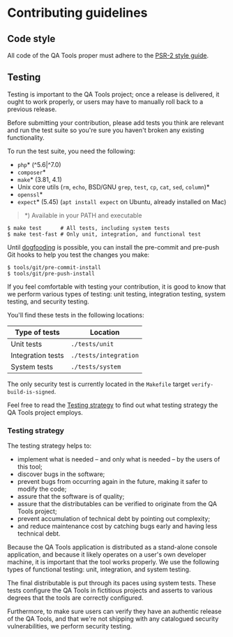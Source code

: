 Contributing guidelines
=======================

## Code style

All code of the QA Tools proper must adhere to the [PSR-2 style guide][psr2].

[psr2]: https://github.com/php-fig/fig-standards/blob/master/accepted/PSR-2-coding-style-guide.md

## Testing

Testing is important to the QA Tools project; once a release is delivered, it
ought to work properly, or users may have to manually roll back to a previous
release.

Before submitting your contribution, please add tests you think are relevant and
run the test suite so you're sure you haven't broken any existing functionality.

To run the test suite, you need the following:

 * `php`* (^5.6|^7.0)
 * `composer`*
 * `make`* (3.81, 4.1)
 * Unix core utils (`rm`, `echo`, BSD/GNU `grep`, `test`, `cp`, `cat`, `sed`, `column`)*
 * `openssl`*
 * `expect`* (5.45) (`apt install expect` on Ubuntu, already installed on Mac)

> *) Available in your PATH and executable

```shell-session
$ make test      # All tests, including system tests
$ make test-fast # Only unit, integration, and functional test
```

Until [dogfooding][wiki:dogfooding] is possible, you can install the pre-commit
and pre-push Git hooks to help you test the changes you make:

```shell-session
$ tools/git/pre-commit-install
$ tools/git/pre-push-install
```

If you feel comfortable with testing your contribution, it is good to know that
we perform various types of testing: unit testing, integration testing,
system testing, and security testing.

You'll find these tests in the following locations:

| **Type of tests**           | **Location**          |
|-----------------------------|-----------------------|
| Unit tests                  | `./tests/unit`        |
| Integration tests           | `./tests/integration` |
| System tests                | `./tests/system`      |

The only security test is currently located in the `Makefile` target
`verify-build-is-signed`.

Feel free to read the [Testing strategy](#testing-strategy) to find out what
testing strategy the QA Tools project employs.

[wiki:dogfooding]: https://en.wikipedia.org/wiki/Eating_your_own_dog_food
 
### Testing strategy 

The testing strategy helps to:

 * implement what is needed – and only what is needed – by the users of
   this tool;
 * discover bugs in the software;
 * prevent bugs from occurring again in the future, making it safer to modify
   the code;
 * assure that the software is of quality;
 * assure that the distributables can be verified to originate from the QA Tools
   project;
 * prevent accumulation of technical debt by pointing out complexity;
 * and reduce maintenance cost by catching bugs early and having less technical
   debt.

Because the QA Tools application is distributed as a stand-alone console
application, and because it likely operates on a user's own developer machine,
it is important that the tool works properly. We use the following types of
functional testing: unit, integration, and system testing.

The final distributable is put through its paces using system tests. These tests
configure the QA Tools in fictitious projects and asserts to various degrees
that the tools are correctly configured.

Furthermore, to make sure users can verify they have an authentic release of the
QA Tools, and that we're not shipping with any catalogued security
vulnerabilities, we perform security testing.
